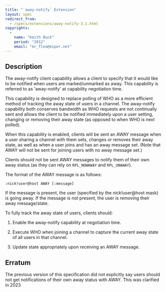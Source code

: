 ```yaml
---
title: "`away-notify` Extension"
layout: spec
redirect_from:
  - /specs/extensions/away-notify-3.1.html
copyrights:
  -
    name: "Keith Buck"
    period: "2012"
    email: "mr_flea@esper.net"
---
```


## Description

The away-notify client capability allows a client to specify that it
would like to be notified when users are marked/unmarked as away. This
capability is referred to as 'away-notify' at capability negotiation
time.

This capability is designed to replace polling of WHO as a more
efficient method of tracking the away state of users in a channel. The
away-notify capability both conserves bandwidth as WHO requests are
not continually sent and allows the client to be notified immediately
upon a user setting, changing or removing their away state (as opposed to when
WHO is next polled).

When this capability is enabled, clients will be sent an AWAY message
when a user sharing a channel with them sets, changes or removes their away
state, as well as when a user joins and has an away message set.
(Note that AWAY will not be sent for joining users with no away
message set.)

Clients should not be sent AWAY messages to notify them of their own away
status (as they can rely on `RPL_NOWAWAY` and `RPL_UNAWAY`).

The format of the AWAY message is as follows:

    :nick!user@host AWAY [:message]

If the message is present, the user (specified by the nick!user@host
mask) is going away.  If the message is not present, the user is
removing their away message/state.

To fully track the away state of users, clients should:

1) Enable the away-notify capability at negotiation time.

2) Execute WHO when joining a channel to capture the current away
   state of all users in that channel.

3) Update state appropriately upon receiving an AWAY message.

## Erratum

The previous version of this specification did not explicitly say
users should not get notifications of their own away status with AWAY.
This was clarified in 2023
